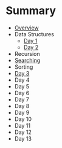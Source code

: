 # Summary

* [Overview](README.md)
* Data Structures
  * [Day 1](day-1.md)
  * [Day 2](day-2.md)
* Recursion
* [Searching](searching-algorithm.md)
* Sorting
* [Day 3](day-3.md)
* Day 4
* Day 5
* Day 6
* Day 7
* Day 8
* Day 9
* Day 10
* Day 11
* Day 12
* Day 13

